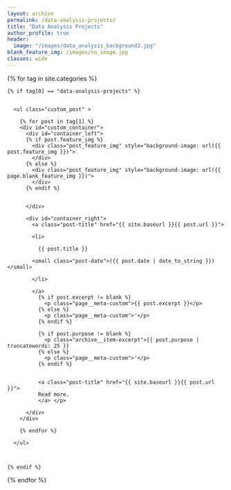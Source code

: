 ```yaml
---
layout: archive
permalink: /data-analysis-projects/
title: "Data Analysis Projects"
author_profile: true
header:
  image: "/images/data_analysis_background2.jpg"
blank_feature_img: /images/no_image.jpg
classes: wide  
---
```


<div class="tags-expo-section">

  {% for tag in site.categories %}

    {% if tag[0] == "data-analysis-projects" %}


      <ul class="custom_post" >

        {% for post in tag[1] %}
        <div id="custom_container">
          <div id="container_left">
          {% if post.feature_img %}
            <div class="post_feature_img" style="background-image: url({{ post.feature_img }})">
            </div>
          {% else %}
            <div class="post_feature_img" style="background-image: url({{ page.blank_feature_img }})">
            </div>
          {% endif %}  


          </div>

          <div id="container_right">
            <a class="post-title" href="{{ site.baseurl }}{{ post.url }}">

            <li>

              {{ post.title }}

            <small class="post-date">({{ post.date | date_to_string }})</small>

            </li>

            </a>
              {% if post.excerpt != blank %}
                <p class="page__meta-custom">{{ post.excerpt }}</p>
              {% else %}
                <p class="page__meta-custom">'</p>
              {% endif %}    

              {% if post.purpose != blank %}              
                <p class="archive__item-excerpt">{{ post.purpose | truncatewords: 25 }}
              {% else %}
                <p class="page__meta-custom">'</p>
              {% endif %}


              <a class="post-title" href="{{ site.baseurl }}{{ post.url }}">
              Read more.
              </a> </p>

          </div>
        </div>

        {% endfor %}

      </ul>



    {% endif %}

  {% endfor %}

</div>
